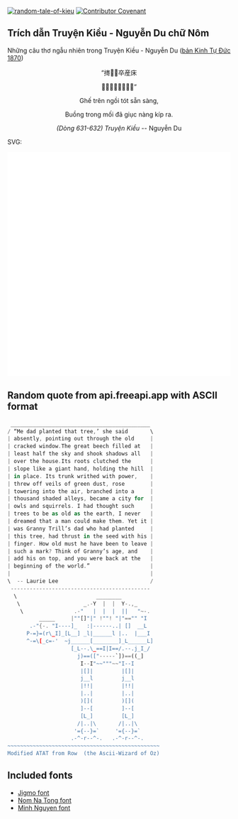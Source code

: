 [![random-tale-of-kieu](https://github.com/huuquyet/random-tale-of-kieu/actions/workflows/random-tale-of-kieu.yml/badge.svg)](https://github.com/huuquyet/random-tale-of-kieu/actions/workflows/random-tale-of-kieu.yml)
[![Contributor Covenant](https://img.shields.io/badge/Contributor%20Covenant-2.1-4baaaa.svg)](.github/CODE_OF_CONDUCT.md "Contributor Covenant 2.1")

## Trích dẫn Truyện Kiều - Nguyễn Du chữ Nôm

Những câu thơ ngẫu nhiên trong Truyện Kiều - Nguyễn Du ([bản Kinh Tự Đức 1870](https://vi.wikisource.org/wiki/Truy%E1%BB%87n_Ki%E1%BB%81u_(b%E1%BA%A3n_Kinh_T%E1%BB%B1_%C4%90%E1%BB%A9c_1870)))

<div align="center">
<!-- START_KIEU -->
      <p class="nom">“㨳𨕭𡎢卒産床</p>
      <p class="nom">𢩣𥪝䋦㐌𠽖娘急𠚢”</p>
      <p class="quocngu">Ghế trên ngồi tót sẵn sàng,</p>
      <p class="quocngu">Buồng trong mối đã giục nàng kíp ra.</p>
      <p class="author"><i>(Dòng 631-632) Truyện Kiều</i> -- Nguyễn Du</p>
<!-- END_KIEU -->
</div>

SVG:

<div align="center">
  <img src="./assets/random-kieu.svg" alt="The Tale of Kieu - Nguyen Du">
</div>

## Random quote from api.freeapi.app with ASCII format

<!-- START_QUOTE -->
```rust
 ____________________________________________
/ “Me dad planted that tree,’ she said       \
| absently, pointing out through the old     |
| cracked window.The great beech filled at   |
| least half the sky and shook shadows all   |
| over the house.Its roots clutched the      |
| slope like a giant hand, holding the hill  |
| in place. Its trunk writhed with power,    |
| threw off veils of green dust, rose        |
| towering into the air, branched into a     |
| thousand shaded alleys, became a city for  |
| owls and squirrels. I had thought such     |
| trees to be as old as the earth, I never   |
| dreamed that a man could make them. Yet it |
| was Granny Trill’s dad who had planted     |
| this tree, had thrust in the seed with his |
| finger. How old must he have been to leave |
| such a mark? Think of Granny’s age, and    |
| add his on top, and you were back at the   |
| beginning of the world.”                   |
|                                            |
\  -- Laurie Lee                             /
 --------------------------------------------
  \                         ________
   \                    _.-Y  |  |  Y-.,_
    \                .-"   |  |  |  ||   "~-.      
          _____     |""[]"|" !""! "|"=="" "I      
       .-"{-. "I----]_   :|------..| []  __L      
      P-=}=(r\_I]_[L__] _l|______l |..  |___I     
      ^-=\[_c=-'  ~j______[________]_L______L]    
                    [_L--.\_==I|I==/.--.j_I_/     
                      j)==(["-----`])==((_]       
                       I--I"~~"""~~"I--I          
                       |[]|         |[]|          
                       j__l         j__l          
                       |!!|         |!!|          
                       |..|         |..|         
                       )[](         )[](          
                       ]--[         ]--[          
                       [L_]         [L_]          
                      /|..|\       /|..|\         
                     '={--}=`     '={--}=`        
                    .-^-r--^-.   .-^-r--^-.       
~~~~~~~~~~~~~~~~~~~~~~~~~~~~~~~~~~~~~~~~~~~~~~~~
Modified ATAT from Row  (the Ascii-Wizard of Oz)
```
<!-- END_QUOTE -->

## Included fonts

- [Jigmo font](https://github.com/kamichikoichi/jigmo)
- [Nom Na Tong font](https://github.com/nomfoundation/font)
- [Minh Nguyen font](https://github.com/TKYKmori/Minh-Nguyen)

